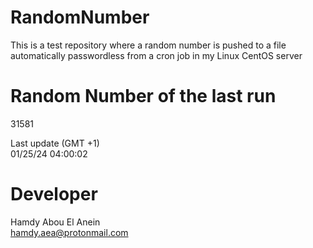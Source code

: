 # RandomNumber    
This is a test repository where a random number is pushed to a file automatically passwordless from a cron job in my Linux CentOS server    
# Random Number of the last run   
31581
      
Last update (GMT +1)    
01/25/24 04:00:02
# Developer    
Hamdy Abou El Anein   
hamdy.aea@protonmail.com
